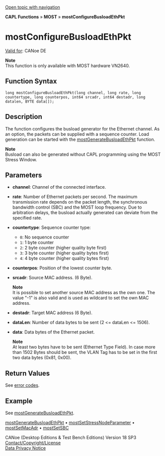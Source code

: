 [Open topic with navigation](../../../../../CANoeDEFamily.htm#Topics/CAPLFunctions/MOST/Functions/CAPLfunctionMOSTConfigureBusloadEthPkt.md)

**CAPL Functions** » **MOST** » **mostConfigureBusloadEthPkt**

# mostConfigureBusloadEthPkt

[Valid for](../../../Shared/FeatureAvailability.md): CANoe DE

**Note**  
This function is only available with MOST hardware VN2640.

## Function Syntax

```plaintext
long mostConfigureBusloadEthPkt(long channel, long rate, long countertype, long counterpos, int64 srcadr, int64 destadr, long datalen, BYTE data[]);
```

## Description

The function configures the busload generator for the Ethernet channel. As an option, the packets can be supplied with a sequence counter. Load generation can be started with the [mostGenerateBusloadEthPkt](CAPLfunctionMOSTGenerateBusloadEthPkt.md) function.

**Note**  
Busload can also be generated without CAPL programming using the MOST Stress Window.

## Parameters

- **channel**: Channel of the connected interface.
- **rate**: Number of Ethernet packets per second. The maximum transmission rate depends on the packet length, the synchronous bandwidth control (SBC) and the MOST loop frequency. Due to arbitration delays, the busload actually generated can deviate from the specified rate.
- **countertype**: Sequence counter type:
  - `0`: No sequence counter
  - `1`: 1 byte counter
  - `2`: 2 byte counter (higher quality byte first)
  - `3`: 3 byte counter (higher quality bytes first)
  - `4`: 4 byte counter (higher quality bytes first)
- **counterpos**: Position of the lowest counter byte.
- **srcadr**: Source MAC address. (6 Byte).

  **Note**  
  It is possible to set another source MAC address as the own one. The value "-1" is also valid and is used as wildcard to set the own MAC address.

- **destadr**: Target MAC address (6 Byte).
- **dataLen**: Number of data bytes to be sent (2 <= dataLen <= 1506).
- **data**: Data bytes of the Ethernet packet.

  **Note**  
  At least two bytes have to be sent (Ethernet Type Field). In case more than 1502 Bytes should be sent, the VLAN Tag has to be set in the first two data bytes (0x81, 0x00).

## Return Values

See [error codes](../CAPLfunctionsMOSTErrorCodes.md).

## Example

See [mostGenerateBusloadEthPkt](CAPLfunctionMOSTGenerateBusloadEthPkt.md).

[mostGenerateBusloadEthPkt](CAPLfunctionMOSTGenerateBusloadEthPkt.md) • [mostSetStressNodeParameter](CAPLfunctionMOSTSetGetStressNodeParameter.md) • [mostSetMacAdr](CAPLfunctionMOSTSetGetMacAdr.md) • [mostSetSBC](CAPLfunctionMOSTSetSBC.md)

CANoe (Desktop Editions & Test Bench Editions) Version 18 SP3  
[Contact/Copyright/License](../../../Shared/ContactCopyrightLicense.md)  
[Data Privacy Notice](https://www.vector.com/int/en/company/get-info/privacy-policy/)
